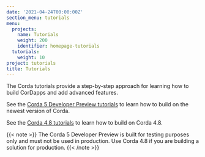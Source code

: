 ```yaml
---
date: '2021-04-24T00:00:00Z'
section_menu: tutorials
menu:
  projects:
    name: Tutorials
    weight: 200
    identifier: homepage-tutorials
  tutorials:
    weight: 10
project: tutorials
title: Tutorials
---
```


The Corda tutorials provide a step-by-step approach for learning how to build CorDapps and add advanced features.

See the [Corda 5 Developer Preview tutorials](../platform/corda/5.0-dev-preview-1/tutorials/overview.md) to learn how to build on the newest version of Corda.

See the [Corda 4.8 tutorials](corda/4.8/os/overview.md) to learn how to build on Corda 4.8.

{{< note >}}
The Corda 5 Developer Preview is built for testing purposes only and must not be used in production. Use Corda 4.8 if you are building a solution for production.
{{< /note >}}
